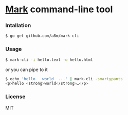 [Mark](https://github.com/a8m/mark) command-line tool
====

### Intallation
```sh
$ go get github.com/a8m/mark-cli
```

### Usage
```sh
$ mark-cli -i hello.text -o hello.html
```
or you can pipe to it
```sh
$ echo 'hello __world__...' | mark-cli -smartypants
<p>hello <strong>world</strong>…</p>
```

### License
MIT
